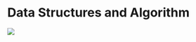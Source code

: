 <h1>Data Structures and Algorithm </h1>
<img src="https://res.cloudinary.com/practicaldev/image/fetch/s--AO0dFdQ5--/c_imagga_scale,f_auto,fl_progressive,h_900,q_auto,w_1600/https://thepracticaldev.s3.amazonaws.com/i/srnvrd7vfeeq5qpxnabq.png">
